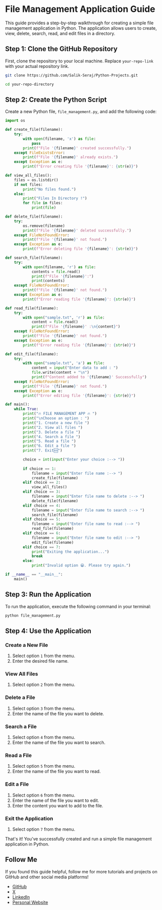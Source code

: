 # File Management Application Guide

This guide provides a step-by-step walkthrough for creating a simple file management application in Python. The application allows users to create, view, delete, search, read, and edit files in a directory.

## Step 1: Clone the GitHub Repository

First, clone the repository to your local machine. Replace `your-repo-link` with your actual repository link.

```bash
git clone https://github.com/Salik-Seraj/Python-Projects.git

cd your-repo-directory
```

## Step 2: Create the Python Script

Create a new Python file, `file_management.py`, and add the following code:

```python
import os

def create_file(filename):
    try:
        with open(filename, 'x') as file:
            pass
        print(f"File '{filename}' created successfully.")
    except FileExistsError:
        print(f"File '{filename}' already exists.")
    except Exception as e:
        print(f"Error creating file '{filename}': {str(e)}")

def view_all_files():
    files = os.listdir()
    if not files:
        print("No files found.")
    else:
        print("Files In Directory !")
        for file in files:
            print(file)

def delete_file(filename):
    try:
        os.remove(filename)
        print(f"File '{filename}' deleted successfully.")
    except FileNotFoundError:
        print(f"File '{filename}' not found.")
    except Exception as e:
        print(f"Error deleting file '{filename}': {str(e)}")

def search_file(filename):
    try:
        with open(filename, 'r') as file:
            contents = file.read()
            print(f"File '{filename}':")
            print(contents)
    except FileNotFoundError:
        print(f"File '{filename}' not found.")
    except Exception as e:
        print(f"Error reading file '{filename}': {str(e)}")

def read_file(filename):
    try:
        with open("sample.txt", 'r') as file:
            content = file.read()
            print(f"File '{filename}' :\n{content}")
    except FileNotFoundError:
        print(f"File '{filename}' not found.")
    except Exception as e:
        print(f"Error reading file '{filename}': {str(e)}")

def edit_file(filename):
    try:
        with open("sample.txt", 'a') as file:
            content = input("Enter data to add : ")
            file.write(content + "\n")
            print(f"Content added to '{filename}' Successfully")
    except FileNotFoundError:
        print(f"File '{filename}' not found.")
    except Exception as e:
        print(f"Error editing file '{filename}': {str(e)}")

def main():
    while True:
        print("🔥 FILE MANAGEMENT APP 🔥 ")
        print("\nChoose an option : ")
        print("1. Create a new file ")
        print("2. View all files ")
        print("3. Delete a file ")
        print("4. Search a file ")
        print("5. Read a file ")
        print("6. Edit a file ")
        print("7. Exit🆘")

        choice = int(input("Enter your choice :--> "))
        
        if choice == 1:
            filename = input("Enter file name :--> ")
            create_file(filename)
        elif choice == 2:
            view_all_files()
        elif choice == 3:
            filename = input("Enter file name to delete :--> ")
            delete_file(filename)
        elif choice == 4:
            filename = input("Enter file name to search :--> ")
            search_file(filename)
        elif choice == 5:
            filename = input("Enter file name to read :--> ")
            read_file(filename)
        elif choice == 6:
            filename = input("Enter file name to edit :--> ")
            edit_file(filename)
        elif choice == 7:
            print("Exiting the application...")
            break
        else:
            print("Invalid option 😁. Please try again.")

if __name__ == "__main__":
    main()
```

## Step 3: Run the Application

To run the application, execute the following command in your terminal:

```bash
python file_management.py
```

## Step 4: Use the Application

### Create a New File

1. Select option `1` from the menu.
2. Enter the desired file name.

### View All Files

1. Select option `2` from the menu.

### Delete a File

1. Select option `3` from the menu.
2. Enter the name of the file you want to delete.

### Search a File

1. Select option `4` from the menu.
2. Enter the name of the file you want to search.

### Read a File

1. Select option `5` from the menu.
2. Enter the name of the file you want to read.

### Edit a File

1. Select option `6` from the menu.
2. Enter the name of the file you want to edit.
3. Enter the content you want to add to the file.

### Exit the Application

1. Select option `7` from the menu.

That's it! You've successfully created and run a simple file management application in Python.


## Follow Me

If you found this guide helpful, follow me for more tutorials and projects on GitHub and other social media platforms!

- [GitHub](https://github.com/Salik-Seraj)
- [X](https://twitter.com/code_with_ssn)
- [LinkedIn](https://linkedin.com/in/salik-seraj-naik)
- [Personal Website](https://linktr.ee/SalikSerajNaik)